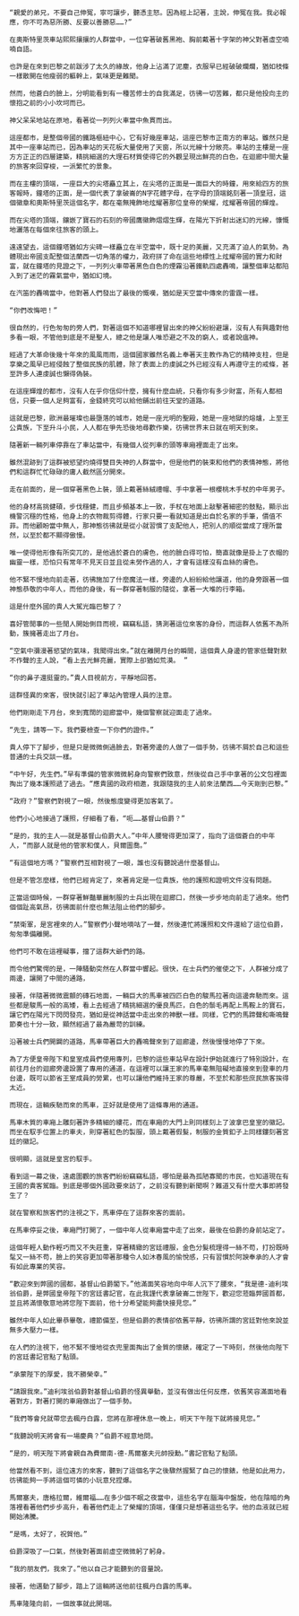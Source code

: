 	“親愛的弟兄，不要自己伸冤，寧可讓步，聽憑主怒。因為經上記著，主說，伸冤在我。我必報應，你不可為惡所勝、反要以善勝惡……?”

    在奧斯特里茨車站熙熙攘攘的人群當中，一位穿著破舊黑袍、胸前戴著十字架的神父對著虛空喃喃自語。

    也許是在來到巴黎之前跋涉了太久的緣故，他身上沾滿了泥塵，衣服早已經破破爛爛，猶如枝條一樣散開在他瘦弱的軀幹上，氣味更是難聞。

    然而，他蒼白的臉上，分明能看到有一種苦修士的自我滿足，彷彿一切苦難，都只是他投向主的懷抱之前的小小坎坷而已。

    神父呆呆地站在原地，看著從一列列火車當中魚貫而出。

    這座都市，是整個帝國的鐵路樞紐中心，它有好幾座車站，這座巴黎市正南方的車站。雖然只是其中一座車站而已，因為車站的天花板大量使用了天窗，所以光線十分敞亮。車站的主樓是一座方方正正的四層建築，精挑細選的大理石材質使得它的外觀呈現出鮮亮的白色，在迴廊中間大量的旅客來回穿梭，一派繁忙的景象。

    而在主樓的頂端，一座巨大的尖塔矗立其上，在尖塔的正面是一面巨大的時鐘，用來給四方的旅客報時，鐘塔的正面，是一個代表了拿破崙的N字花體字母，在字母的頂端銘刻著一頂皇冠，這個徽章和奧斯特里茨這個名字，都在毫無掩飾地炫耀著那位皇帝的榮耀，炫耀著帝國的輝煌。

    而在尖塔的頂端，鑲嵌了寶石的石刻的帝國鷹徽飾熠熠生輝，在陽光下折射出迷幻的光線，慷慨地灑落在每個來往旅客的頭上。

    遠遠望去，這個鐘塔猶如方尖碑一樣矗立在半空當中，既十足的美麗，又充滿了迫人的氣勢。為體現出帝國支配整個法蘭西一切角落的權力，政府拼了命在這些地標性上炫耀帝國的實力和財富，就在鐘塔的見證之下，一列列火車帶著黑色白色的煙霧沿著鐵軌四處轟鳴，讓整個車站都陷入到了迷茫的霧氣當中，猶如幻境。

    在汽笛的轟鳴當中，他對著人們發出了最後的慨嘆，猶如是天空當中傳來的雷霆一樣。

    “你們改悔吧！”

    很自然的，行色匆匆的旁人們，對著這個不知道哪裡冒出來的神父紛紛避讓，沒有人有興趣對他多看一眼，不管他到底是不是聖人，總之他是讓人唯恐避之不及的窮人，或者說瘟神。

    經過了大革命後幾十年來的風風雨雨，這個國家雖然名義上奉著天主教作為它的精神支柱，但是享樂之風早已經侵蝕了整個民族的肌體，除了表面上的虔誠之外已經沒有人再遵守主的戒條，甚至許多人連虔誠也懶得偽裝。

    在這座輝煌的都市，沒有人在乎你信仰什麼，擁有什麼血統，只看你有多少財富，所有人都相信，只要一個人足夠富有，金錢終究可以給他鋪出前往天堂的道路。

    這就是巴黎，歐洲最璀璨也最墮落的城市，她是一座光明的聖殿，她是一座地獄的熔爐，上至王公貴族，下至升斗小民，人人都在爭先恐後地尋歡作樂，彷彿世界末日就在明天到來。

    隨著新一輛列車停靠在了車站當中，有幾個人從列車的頭等車廂裡面走了出來。

    雖然混跡到了這群被慾望灼燒得雙目失神的人群當中，但是他們的裝束和他們的表情神態，將他們和這群忙忙碌碌的庸人截然區分開來。

    走在前面的，是一個穿著黑色上裝，頭上戴著絲絨禮帽、手中拿著一根櫻桃木手杖的中年男子。

    他的身材高挑健碩，步伐穩健，而且步頻基本上一致，手杖在地面上敲擊著細密的鼓點，顯示出機警沉穩的性格，他身上的衣物裁剪得體，行家只要一看就知道是出自於名家的手筆，價值不菲。而他顧盼當中無人，那神態彷彿就是從小就習慣了支配他人，把別人的順從當成了理所當然，以至於都不顯得傲慢。

    唯一使得他形像有所突兀的，是他過於蒼白的膚色，他的臉白得可怕，簡直就像是掛上了衣帽的幽靈一樣，恐怕只有常年不見天日並且從未勞作過的人，才會有這樣沒有血絲的膚色。

    他不緊不慢地向前走著，彷彿施加了什麼魔法一樣，旁邊的人紛紛給他讓道，他的身旁跟著一個神態恭敬的中年人，而他的身後，有一群穿著制服的隨從，拿著一大堆的行李箱。

    這是什麼外國的貴人大駕光臨巴黎了？

    喜好管閒事的一些閒人開始側目而視，竊竊私語，猜測著這位來客的身份，而這群人依舊不為所動，簇擁著走出了月台。

    “空氣中瀰漫著慾望的氣味，我聞得出來。”就在離開月台的瞬間，這個貴人身邊的管家低聲對默不作聲的主人說，“看上去光鮮亮麗，實際上卻猶如荒漠。 ”

    “你的鼻子還挺靈的。”貴人目視前方，平靜地回答。

    這群怪異的來客，很快就引起了車站內管理人員的注意。

    他們剛剛走下月台，來到寬闊的迴廊當中，幾個警察就迎面走了過來。

    “先生，請等一下。我們要檢查一下你們的證件。”

    貴人停下了腳步，但是只是微微側過臉去，對著旁邊的人做了一個手勢，彷彿不屑於自己和這些普通的士兵交談一樣。

    “中午好，先生們。”早有準備的管家微微躬身向警察們致意，然後從自己手中拿著的公文包裡面掏出了幾本護照遞了過去。“應貴國的政府相邀，我跟隨我的主人前來法蘭西……今天剛到巴黎。”

    “政府？”警察們對視了一眼，然後態度變得更加客氣了。

    他們小心地接過了護照，仔細看了看，“呃……基督山伯爵？”

    “是的，我的主人——就是基督山伯爵大人。”中年人腰彎得更加深了，指向了這個蒼白的中年人，“而鄙人就是他的管家和僕人，貝爾圖喬。”

    “有這個地方嗎？”警察們互相對視了一眼，誰也沒有聽說過什麼基督山。

    但是不管怎麼樣，他們已經肯定了，來著肯定是一位貴族，他的護照和證明文件沒有問題。

    正當這個時候，一群穿著鮮豔華麗制服的士兵出現在迴廊口，然後一步步地向前走了過來。他們個個趾高氣昂，彷彿面前什麼也無法阻止他們的腳步。

    “禁衛軍，是宮裡來的人。”警察們小聲地嘀咕了一聲，然後連忙將護照和文件還給了這位伯爵，匆匆準備離開。

    他們可不敢在這裡礙事，擋了這群大爺們的路。

    而令他們驚愕的是，一陣騷動突然在人群當中響起。很快，在士兵們的催使之下，人群被分成了兩邊，讓開了中間的通路，

    接著，伴隨著微微震顫的磚石地面，一輛巨大的馬車被四匹白色的駿馬拉著向這邊奔馳而來。這些都是駿馬一般的高矮，看上去經過了精挑細選的優良馬匹，白色的鬃毛再配上馬鞍上的寶石，讓它們在陽光下閃閃發亮，猶如是從神話當中走出來的神獸一樣。同樣，它們的馬蹄聲和嘶鳴聲節奏也十分一致，顯然經過了最為嚴苛的訓練。

    沿著被士兵們開闢的道路，馬車帶著巨大的轟鳴聲來到了迴廊邊，然後慢慢地停了下來。

    為了方便皇帝陛下和皇室成員們使用專列，巴黎的這些車站早在設計伊始就進行了特別設計，在前往月台的迴廊旁邊設置了專用的通道，在這裡可以讓王家的馬車毫無阻礙地直接來到登車的月台邊，既可以節省王室成員的勞累，也可以讓他們維持王家的尊嚴，不至於和那些庶民旅客挨得太近。

    而現在，這輛疾馳而來的馬車，正好就是使用了這條專用的通道。

    馬車木質的車廂上雕刻著許多精細的縷花，而在車廂的大門上則同樣刻上了波拿巴皇室的徽記。而坐在馭手位置上的車夫，則穿著紅色的製服，頭上戴著假髮，制服的金質釦子上同樣鏤刻著宮廷的徽記。

    很明顯，這就是皇宮的馭手。

    看到這一幕之後，遠處圍觀的旅客們紛紛竊竊私語，哪怕是最為孤陋寡聞的市民，也知道現在有王國的貴客駕臨。到底是哪個外國政要來訪了，之前沒有聽到新聞啊？難道又有什麼大事即將發生了？

    就在警察和旅客們的注視之下，馬車停在了這群來客的面前。

    在馬車停妥之後，車廂門打開了，一個中年人從車廂當中走了出來，最後在伯爵的身前站定了。

    這個年輕人動作輕巧而又不失莊重，穿著精緻的宮廷禮服，金色分髮梳理得一絲不苟，打扮既時髦又一絲不苟，臉上的笑容更加帶著那種令人如沐春風的愉悅感，只有習慣於阿諛奉承的人才會有如此專業的笑容。

    “歡迎來到弊國的國都，基督山伯爵閣下。”他滿面笑容地向中年人沉下了腰來，“我是德-迪利埃翁伯爵，是弊國皇帝陛下的宮廷書記官，在此我謹代表拿破崙二世陛下，歡迎您蒞臨弊國首都，並且將滿懷敬意地將您陛下面前，他十分希望能夠盡快接見您。”

    雖然中年人如此畢恭畢敬，禮節備至，但是伯爵的表情卻依舊平靜，彷彿所謂的宮廷對他來說並無多大壓力一樣。

    在人們的注視下，他不緊不慢地從衣兜里面掏出了金質的懷錶，確定了一下時刻，然後他向陛下的宮廷書記官點了點頭。

    “承蒙陛下的厚愛，我不勝榮幸。”

    “請跟我來。”迪利埃翁伯爵對基督山伯爵的怪異舉動，並沒有做出任何反應，依舊笑容滿面地看著對方，對著打開的車廂做出了一個手勢。

    “我們等會兒就帶您去楓丹白露，您將在那裡休息一晚上，明天下午陛下就將接見您。”

    “我聽說明天將會有一場慶典？”伯爵不經意地問。

    “是的，明天陛下將會親自為費爾南-德-馬爾塞夫元帥授勳。”書記官點了點頭。

    他當然看不到，這位遠方的來客，聽到了這個名字之後驟然握緊了自己的懷錶，他是如此用力，彷彿能夠一手將這個可憐的小玩意兒捏爆。

    馬爾塞夫，唐格拉爾，維爾福……在多少個不眠之夜當中，這些名字在腦海中盤旋，他在陰暗的角落裡看著他們步步高升，看著他們走上了榮耀的頂端，僅僅只是想著這些名字。他的血液就已經開始沸騰。

    “是嗎，太好了，祝賀他。”

    伯爵深吸了一口氣，然後對著面前虛空微微躬了躬身。

    “我的朋友們，我來了。”他以自己才能聽到的音量說。

    接著，他邁動了腳步，踏上了這輛將送他前往楓丹白露的馬車。

    馬車隆隆向前，一個故事就此開端。